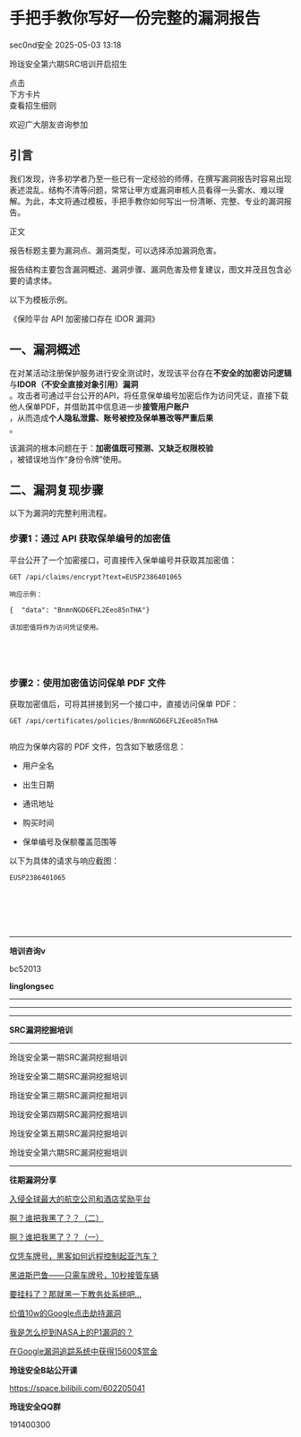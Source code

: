 #  手把手教你写好一份完整的漏洞报告   
 sec0nd安全   2025-05-03 13:18  
  
玲珑安全第六期SRC培训开启招生  
  
点击  
下方卡片  
查看招生细则  
  
欢迎广大朋友咨询参加  
[](https://mp.weixin.qq.com/s?__biz=Mzg4NjY3OTQ3NA==&mid=2247486842&idx=1&sn=e2839892a4c331387be5a704bf28bb61&scene=21#wechat_redirect)  
  
## 引言  
  
我们发现，许多初学者乃至一些已有一定经验的师傅，在撰写漏洞报告时容易出现表述混乱、结构不清等问题，常常让甲方或漏洞审核人员看得一头雾水、难以理解。为此，本文将通过模板，手把手教你如何写出一份清晰、完整、专业的漏洞报告。  
  
正文  
  
报告标题主要为漏洞点、漏洞类型，可以选择添加漏洞危害。  
  
报告结构主要包含漏洞概述、漏洞步骤、漏洞危害及修复建议，图文并茂且包含必要的请求体。  
  
以下为模板示例。  
  
《保险平台 API 加密接口存在 IDOR 漏洞》  
  
## 一、漏洞概述  
  
在对某活动注册保护服务进行安全测试时，发现该平台存在**不安全的加密访问逻辑**  
与**IDOR（不安全直接对象引用）漏洞**  
。攻击者可通过平台公开的API，将任意保单编号加密后作为访问凭证，直接下载他人保单PDF，并借助其中信息进一步**接管用户账户**  
，从而造成**个人隐私泄露、账号被控及保单篡改等严重后果**  
。  
  
  
该漏洞的根本问题在于：**加密值既可预测、又缺乏权限校验**  
，被错误地当作“身份令牌”使用。  
  
## 二、漏洞复现步骤  
  
以下为漏洞的完整利用流程。  
  
### 步骤1：通过 API 获取保单编号的加密值  
  
平台公开了一个加密接口，可直接传入保单编号并获取其加密值：  
```
GET /api/claims/encrypt?text=EUSP2386401065
```  
```
响应示例：
```  
```
{  "data": "BnmnNGD6EFL2Eeo85nTHA"}
```  
```
该加密值将作为访问凭证使用。
```  
```

```  
```
```  
```
```  
```

```  
### 步骤2：使用加密值访问保单 PDF 文件  
  
获取加密值后，可将其拼接到另一个接口中，直接访问保单 PDF：  
```
GET /api/certificates/policies/BnmnNGD6EFL2Eeo85nTHA
```  
```

```  
  
响应为保单内容的 PDF 文件，包含如下敏感信息：  
- 用户全名  
  
- 出生日期  
  
- 通讯地址  
  
- 购买时间  
  
- 保单编号及保额覆盖范围等  
  
以下为具体的请求与响应截图：  
```
EUSP2386401065
```  
```
```  
```
```  
```
```  
```
```  
```
```  
```
```  
  
  
****  
**培训咨询v**  
  
  
bc52013   
  
  
  
**linglongsec**  
  
****  
****  
****  
**SRC漏洞挖掘培训**  
  
****  
玲珑安全第一期SRC漏洞挖掘培训  
  
  
玲珑安全第二期SRC漏洞挖掘培训  
  
  
玲珑安全第三期SRC漏洞挖掘培训  
  
  
玲珑安全第四期SRC漏洞挖掘培训  
  
  
玲珑安全第五期SRC漏洞挖掘培训  
  
  
玲珑安全第六期SRC漏洞挖掘培训  
  
  
****  
**往期漏洞分享**  
  
  
[入侵全球最大的航空公司和酒店奖励平台](https://mp.weixin.qq.com/s?__biz=Mzg4NjY3OTQ3NA==&mid=2247486932&idx=1&sn=2637bc5362a6baebe08c97de465d8ab7&scene=21#wechat_redirect)  
  
  
  
[啊？谁把我黑了？？（二）](https://mp.weixin.qq.com/s?__biz=Mzg4NjY3OTQ3NA==&mid=2247486901&idx=1&sn=e37d94d6331114f0a1f78f4f40c8fb5c&scene=21#wechat_redirect)  
  
  
  
[啊？谁把我黑了？？（一）](https://mp.weixin.qq.com/s?__biz=Mzg4NjY3OTQ3NA==&mid=2247486885&idx=1&sn=c40e614c67e8829e30bbc6df7f7a1ba2&scene=21#wechat_redirect)  
  
  
  
[仅凭车牌号，黑客如何远程控制起亚汽车？](https://mp.weixin.qq.com/s?__biz=Mzg4NjY3OTQ3NA==&mid=2247486873&idx=1&sn=43f50a3cc083c19519786a2febe161cb&scene=21#wechat_redirect)  
  
  
  
[黑进斯巴鲁——只需车牌号，10秒接管车辆](https://mp.weixin.qq.com/s?__biz=Mzg4NjY3OTQ3NA==&mid=2247486860&idx=1&sn=468f0cbffdbbc77dba97f69d9d73dc04&scene=21#wechat_redirect)  
  
  
  
[要挂科了？那就黑一下教务处系统吧...](https://mp.weixin.qq.com/s?__biz=Mzg4NjY3OTQ3NA==&mid=2247486677&idx=1&sn=66f24e57c29ed5efa98599452843fd71&scene=21#wechat_redirect)  
  
  
  
[价值10w的Google点击劫持漏洞](https://mp.weixin.qq.com/s?__biz=Mzg4NjY3OTQ3NA==&mid=2247486716&idx=1&sn=360e3382bd90ee5e9748403f5a97ee0e&scene=21#wechat_redirect)  
  
  
  
[我是怎么挖到NASA上的P1漏洞的？](https://mp.weixin.qq.com/s?__biz=Mzg4NjY3OTQ3NA==&mid=2247486638&idx=1&sn=f2a05325219ca8f94f46d75a7fe1f21f&scene=21#wechat_redirect)  
  
  
  
[在Google漏洞追踪系统中获得15600$赏金](https://mp.weixin.qq.com/s?__biz=Mzg4NjY3OTQ3NA==&mid=2247486630&idx=1&sn=662d9b1191b1c7a651e770f086b83d68&scene=21#wechat_redirect)  
  
  
  
  
**玲珑安全B站公开课**  
  
https://space.bilibili.com/602205041  
  
  
  
**玲珑安全QQ群**  
  
191400300  
  
  
